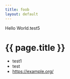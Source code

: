 ```yaml
---
title: foob
layout: default
---
```

Hello World.test5

<h1>{{ page.title }}</h1>

* test1
* test
* https://example.org/


